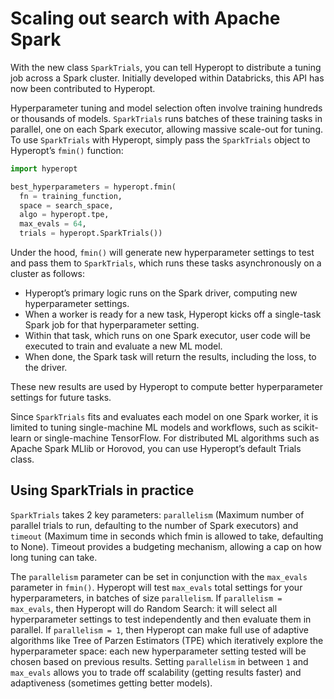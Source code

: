 # Scaling out search with Apache Spark

With the new class `SparkTrials`, you can tell Hyperopt to distribute a tuning job across a Spark cluster. Initially developed within Databricks, this API has now been contributed to Hyperopt.

Hyperparameter tuning and model selection often involve training hundreds or thousands of models.  `SparkTrials` runs batches of these training tasks in parallel, one on each Spark executor, allowing massive scale-out for tuning.  To use `SparkTrials` with Hyperopt, simply pass the `SparkTrials` object to Hyperopt’s `fmin()` function:

```python
import hyperopt

best_hyperparameters = hyperopt.fmin(
  fn = training_function,
  space = search_space,
  algo = hyperopt.tpe,
  max_evals = 64,
  trials = hyperopt.SparkTrials())
```

Under the hood, `fmin()` will generate new hyperparameter settings to test and pass them to `SparkTrials`, which runs these tasks asynchronously on a cluster as follows:

- Hyperopt’s primary logic runs on the Spark driver, computing new hyperparameter settings.
- When a worker is ready for a new task, Hyperopt kicks off a single-task Spark job for that hyperparameter setting.
- Within that task, which runs on one Spark executor, user code will be executed to train and evaluate a new ML model.
- When done, the Spark task will return the results, including the loss, to the driver.  

These new results are used by Hyperopt to compute better hyperparameter settings for future tasks.

Since `SparkTrials` fits and evaluates each model on one Spark worker, it is limited to tuning single-machine ML models and workflows, such as scikit-learn or single-machine TensorFlow.  For distributed ML algorithms such as Apache Spark MLlib or Horovod, you can use Hyperopt’s default Trials class.

## Using SparkTrials in practice

`SparkTrials` takes 2 key parameters: `parallelism` (Maximum number of parallel trials to run, defaulting to the number of Spark executors) and `timeout` (Maximum time in seconds which fmin is allowed to take, defaulting to None).  Timeout provides a budgeting mechanism, allowing a cap on how long tuning can take.

The `parallelism` parameter can be set in conjunction with the `max_evals` parameter in `fmin()`. Hyperopt will test `max_evals` total settings for your hyperparameters, in batches of size `parallelism`.  If `parallelism = max_evals`, then Hyperopt will do Random Search: it will select all hyperparameter settings to test independently and then evaluate them in parallel.  If `parallelism = 1`, then Hyperopt can make full use of adaptive algorithms like Tree of Parzen Estimators (TPE) which iteratively explore the hyperparameter space: each new hyperparameter setting tested will be chosen based on previous results.  Setting `parallelism` in between `1` and `max_evals` allows you to trade off scalability (getting results faster) and adaptiveness (sometimes getting better models).
